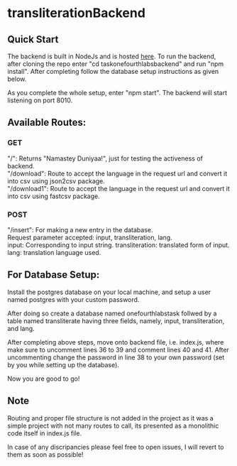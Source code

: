 # transliterationBackend

## Quick Start

The backend is built in NodeJs and is hosted [here](https://obscure-gorge-36873.herokuapp.com/). To run the backend, after cloning the repo enter "cd taskonefourthlabsbackend" and run "npm install". After completing follow the database setup instructions as given below.

As you complete the whole setup, enter "npm start". The backend will start listening on port 8010.

## Available Routes:

### GET

"/": Returns "Namastey Duniyaa!", just for testing the activeness of backend.<br />
"/download": Route to accept the language in the request url and convert it into csv using json2csv package.<br />
"/download1": Route to accept the language in the request url and convert it into csv using fastcsv package.<br />

### POST

"/insert": For making a new entry in the database.<br />
Request parameter accepted: input, transliteration, lang.<br />
input: Corresponding to input string.
transliteration: translated form of input. 
lang: translation language used.

## For Database Setup:

Install the postgres database on your local machine, and setup a user named postgres with your custom password.

After doing so create a database named onefourthlabstask follwed by a table named transliterate having three fields, namely, input, transliteration, and lang.

After completing above steps, move onto backend file, i.e. index.js, where make sure to uncomment lines 36 to 39 and comment lines 40 and 41. After uncommenting change the password in line 38 to your own password (set by you while setting up the database).

Now you are good to go!

## Note

Routing and proper file structure is not added in the project as it was a simple project with not many routes to call, its presented as a monolithic code itself in index.js file.

In case of any discripancies please feel free to open issues, I will revert to them as soon as possible!
